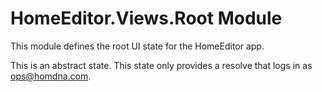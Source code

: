 HomeEditor.Views.Root Module
===========================

This module defines the root UI state for the HomeEditor app.

This is an abstract state. This state only provides a resolve that logs in as ops@homdna.com.
